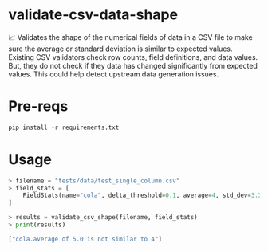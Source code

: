 # validate-csv-data-shape

📈 Validates the shape of the numerical fields of data in a CSV file to make sure the average or standard deviation is similar to expected values. Existing CSV validators check row counts, field definitions, and data values. But, they do not check if they data has changed significantly from expected values. This could help detect upstream data generation issues.

# Pre-reqs
```python
pip install -r requirements.txt
```

# Usage

```python
> filename = "tests/data/test_single_column.csv"
> field_stats = [
    FieldStats(name="cola", delta_threshold=0.1, average=4, std_dev=3.32)
]

> results = validate_csv_shape(filename, field_stats)
> print(results)

["cola.average of 5.0 is not similar to 4"]
```
